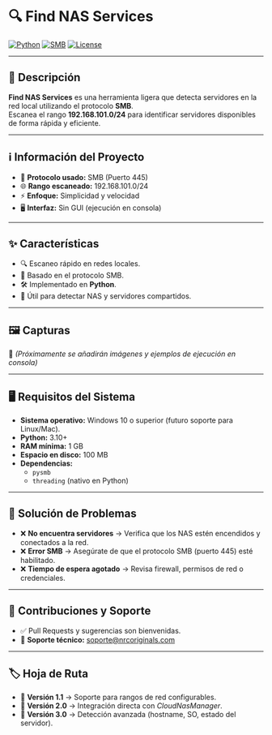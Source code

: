 # 🔍 Find NAS Services

[![Python](https://img.shields.io/badge/Python-3.10%2B-blue)](https://www.python.org/) 
[![SMB](https://img.shields.io/badge/Protocol-SMB-red)](https://wiki.samba.org/index.php/SMB) 
[![License](https://img.shields.io/badge/License-MIT-green.svg)](LICENSE)

---

## 📖 Descripción
**Find NAS Services** es una herramienta ligera que detecta servidores en la red local utilizando el protocolo **SMB**.  
Escanea el rango **192.168.101.0/24** para identificar servidores disponibles de forma rápida y eficiente.  

---

## ℹ️ Información del Proyecto
- 🔗 **Protocolo usado:** SMB (Puerto 445)  
- 🌐 **Rango escaneado:** 192.168.101.0/24  
- ⚡ **Enfoque:** Simplicidad y velocidad  
- 🖥️ **Interfaz:** Sin GUI (ejecución en consola)  

---

## ✨ Características
- 🔍 Escaneo rápido en redes locales.
- 📡 Basado en el protocolo SMB.  
- 🛠️ Implementado en **Python**.  
- 📂 Útil para detectar NAS y servidores compartidos.  

---

## 🖼️ Capturas
📌 *(Próximamente se añadirán imágenes y ejemplos de ejecución en consola)*  

---

## 🖥️ Requisitos del Sistema
- **Sistema operativo:** Windows 10 o superior (futuro soporte para Linux/Mac).  
- **Python:** 3.10+  
- **RAM mínima:** 1 GB  
- **Espacio en disco:** 100 MB  
- **Dependencias:**  
  - `pysmb`  
  - `threading` (nativo en Python)  

---

## 🔧 Solución de Problemas
- ❌ **No encuentra servidores** → Verifica que los NAS estén encendidos y conectados a la red.  
- ❌ **Error SMB** → Asegúrate de que el protocolo SMB (puerto 445) esté habilitado.  
- ❌ **Tiempo de espera agotado** → Revisa firewall, permisos de red o credenciales.  

---

## 🤝 Contribuciones y Soporte
- ✅ Pull Requests y sugerencias son bienvenidas.  
- 📩 **Soporte técnico:** soporte@nrcoriginals.com  

---

## 🏷️ Hoja de Ruta
- 📌 **Versión 1.1** → Soporte para rangos de red configurables.  
- 📌 **Versión 2.0** → Integración directa con *CloudNasManager*.  
- 📌 **Versión 3.0** → Detección avanzada (hostname, SO, estado del servidor).  
